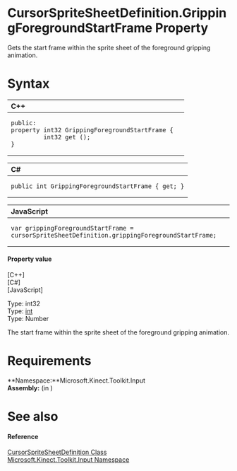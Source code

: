 CursorSpriteSheetDefinition.GrippingForegroundStartFrame Property  
=================================================================  

Gets the start frame within the sprite sheet of the foreground gripping animation. <span id="syntaxSection"></span>

Syntax  
======  

<table>
<colgroup>
<col width="100%" />
</colgroup>
<thead>
<tr class="header">
<th align="left">C++</th>
</tr>
</thead>
<tbody>
<tr class="odd">
<td align="left"><pre><code>public:  
property int32 GrippingForegroundStartFrame {  
         int32 get ();  
}</code></pre></td>
</tr>
</tbody>
</table>

<table>
<colgroup>
<col width="100%" />
</colgroup>
<thead>
<tr class="header">
<th align="left">C#</th>
</tr>
</thead>
<tbody>
<tr class="odd">
<td align="left"><pre><code>public int GrippingForegroundStartFrame { get; }</code></pre></td>
</tr>
</tbody>
</table>

<table>
<colgroup>
<col width="100%" />
</colgroup>
<thead>
<tr class="header">
<th align="left">JavaScript</th>
</tr>
</thead>
<tbody>
<tr class="odd">
<td align="left"><pre><code>var grippingForegroundStartFrame = cursorSpriteSheetDefinition.grippingForegroundStartFrame;</code></pre></td>
</tr>
</tbody>
</table>

<span id="ID4ER"></span>
#### Property value  

[C++]   
 [C\#]   
 [JavaScript]   

Type: int32  
Type: [int](http://msdn.microsoft.com/en-us/library/system.int32.aspx)  
Type: Number  

The start frame within the sprite sheet of the foreground gripping animation.  

<span id="requirements"></span>

Requirements  
============  

**Namespace:**Microsoft.Kinect.Toolkit.Input  
**Assembly:** (in )  

<span id="ID4E3"></span>

See also  
========  

<span id="ID4E5"></span>
#### Reference  

[CursorSpriteSheetDefinition Class](../../CursorSpriteSheetDefinition.md)  
 [Microsoft.Kinect.Toolkit.Input Namespace](../../../Kinect.Toolkit.Input.md)  



<!--Please do not edit the data in the comment block below.-->
<!--
TOCTitle : GrippingForegroundStartFrame Property
RLTitle : CursorSpriteSheetDefinition.GrippingForegroundStartFrame Property
KeywordK : GrippingForegroundStartFrame property
KeywordK : CursorSpriteSheetDefinition.GrippingForegroundStartFrame property
KeywordF : Microsoft.Kinect.Toolkit.Input.CursorSpriteSheetDefinition.GrippingForegroundStartFrame
KeywordF : CursorSpriteSheetDefinition.GrippingForegroundStartFrame
KeywordF : GrippingForegroundStartFrame
KeywordF : Microsoft.Kinect.Toolkit.Input.CursorSpriteSheetDefinition.GrippingForegroundStartFrame
KeywordA : P:Microsoft.Kinect.Toolkit.Input.CursorSpriteSheetDefinition.GrippingForegroundStartFrame
AssetID : P:Microsoft.Kinect.Toolkit.Input.CursorSpriteSheetDefinition.GrippingForegroundStartFrame
Locale : en-us
CommunityContent : 1
APIType : Managed
APILocation : 
APIName : Microsoft.Kinect.Toolkit.Input.CursorSpriteSheetDefinition.GrippingForegroundStartFrame
TargetOS : Windows
TopicType : kbSyntax
DevLang : VB
DevLang : CSharp
DevLang : JavaScript
DevLang : C++
DocSet : K4Wv2
ProjType : K4Wv2Proj
Technology : Kinect for Windows
Product : Kinect for Windows SDK v2
productversion : 20
-->
